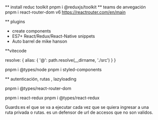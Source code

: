 ** install reduc toolkit
pnpm i @reduxjs/toolkit
** teams de anvegación
pnpm i react-router-dom 
v6 https://reactrouter.com/en/main

** plugins 
- create components
- ES7+ React/Redux/React-Native snippets
- Auto barrel de mike hanson

**vitecode

resolve: {
    alias: {
      '@': path.resolve(__dirname, './src')
    }
  }

pnpm i @types/node
pnpm i styled-components

** autenticación, rutas , lazyloading

pnpm i @types/react-router-dom

pnpm i react-redux
pnpm i @types/react-redux


Guards:es el que se va a ejecutar cada vez que se quiera ingresar a una 
ruta privada o rutas.
es un defensor de url de accesos que no son validos.